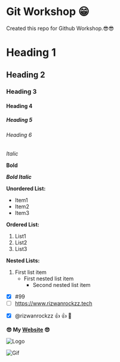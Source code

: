 # Git Workshop 😁

Created this repo for Github Workshop.😎😎

<!-- Comments in README.md file  -->

# Heading 1
## Heading 2
### Heading 3
#### Heading 4
##### Heading 5
###### Heading 6

*Italic*

**Bold**

***Bold Italic***

**Unordered List:**

- Item1
- Item2
- Item3

**Ordered List:**

1. List1
2. List2
3. List3

**Nested Lists:**

1. First list item
   - First nested list item
     - Second nested list item

<!--  Disabled Radio Button -->
- [x] #99
- [ ] https://www.rizwanrockzz.tech
<!--  Emoji Codes :+1: -> Thumb & :tada: -> Party Pop -->
- [x] @rizwanrockzz :+1: :+1: :tada:

**😎 My [Website](https://www.rizwanrockzz.tech) 😎**

![Logo](https://rizwanrockzz.github.io/i/gradient-logo.png)




![Gif](https://media0.giphy.com/media/3NtY188QaxDdC/giphy.gif?cid=790b76110a9112c61d8cda8acd80081cf1ddcf694e5e229e&rid=giphy.gif&ct=g)





